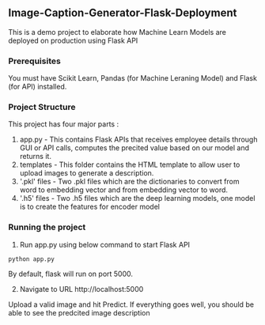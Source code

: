 ## Image-Caption-Generator-Flask-Deployment
This is a demo project to elaborate how Machine Learn Models are deployed on production using Flask API

### Prerequisites
You must have Scikit Learn, Pandas (for Machine Leraning Model) and Flask (for API) installed.

### Project Structure
This project has four major parts :
1. app.py - This contains Flask APIs that receives employee details through GUI or API calls, computes the precited value based on our model and returns it.
2. templates - This folder contains the HTML template to allow user to upload images to generate a description.
3. '.pkl' files - Two .pkl files which are the dictionaries to convert from word to embedding vector and from embedding vector to word.
4. '.h5' files - Two .h5 files which are the deep learning models, one model is to create the features for encoder model

### Running the project
1. Run app.py using below command to start Flask API
```
python app.py
```
By default, flask will run on port 5000.

2. Navigate to URL http://localhost:5000

Upload a valid image and hit Predict.
If everything goes well, you should  be able to see the predcited image description
